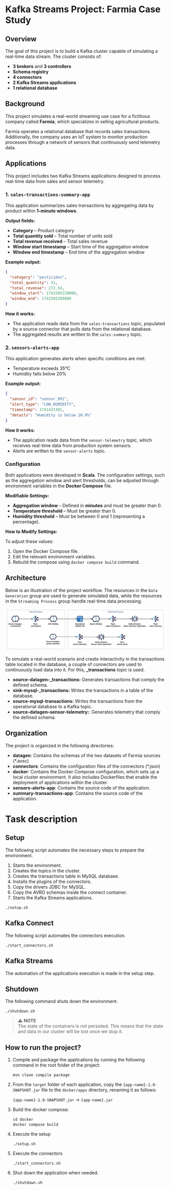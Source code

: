 # Kafka Streams Project: Farmia Case Study

## Overview
The goal of this project is to build a Kafka cluster capable of simulating a real-time data stream. The cluster consists
of:

- **3 brokers** and **3 controllers**
- **Schema registry**
- **4 connectors**
- **2 Kafka Streams applications**
- **1 relational database**

## Background
This project simulates a real-world streaming use case for a fictitious company called **Farmia**, which specializes in
selling agricultural products.

Farmia operates a relational database that records sales transactions. Additionally, the company uses an IoT system to 
monitor production processes through a network of sensors that continuously send telemetry data.

## Applications
This project includes two Kafka Streams applications designed to process real-time data from sales and sensor telemetry.

### 1. `sales-transactions-summary-app`
This application summarizes sales transactions by aggregating data by product within **1-minute windows**.

**Output fields:**
- **Category** – Product category
- **Total quantity sold** – Total number of units sold
- **Total revenue received** – Total sales revenue
- **Window start timestamp** – Start time of the aggregation window
- **Window end timestamp** – End time of the aggregation window

**Example output:**
```json
{
  "category": "pesticides",
  "total_quantity": 31,
  "total_revenue": 272.54,
  "window_start": 1741505220000,
  "window_end": 1741505280000
}
```

**How it works:**
- The application reads data from the `sales-transactions` topic, populated by a source connector that pulls data from 
the relational database.
- The aggregated results are written to the `sales-summary` topic.

### 2. `sensors-alerts-app`

This application generates alerts when specific conditions are met:
- Temperature exceeds 35°C
- Humidity falls below 20%

**Example output:**
```json
{
  "sensor_id": "sensor_991",
  "alert_type": "LOW_HUMIDITY",
  "timestamp": 1741421301,
  "details": "Humidity is below 20.0%"
}
```

**How it works:**
- The application reads data from the `sensor-telemetry` topic, which receives real-time data from production system 
sensors.
- Alerts are written to the `sensor-alerts` topic.

### Configuration

Both applications were developed in **Scala**. The configuration settings, such as the aggregation window and alert 
thresholds, can be adjusted through environment variables in the **Docker Compose** file.

**Modifiable Settings:**
- **Aggregation window** – Defined in **minutes** and must be greater than 0.
- **Temperature threshold** – Must be greater than 0.
- **Humidity threshold** – Must be between 0 and 1 (representing a percentage).

**How to Modify Settings:**

To adjust these values:
1.	Open the Docker Compose file.
2.	Edit the relevant environment variables.
3.	Rebuild the compose using `docker compose build` command.

## Architecture

Below is an illustration of the project workflow. The resources in the `Data Generation` group are used to generate 
simulated data, while the resources in the `Streaming Process` group handle real-time data processing.

![til](./assets/kafka.drawio.png)

To simulate a real-world scenario and create interactivity in the transactions table located in the database, a couple
of connectors are used to continuously load data into it. For this, **_transactions** topic is used.

- **source-datagen-_transactions:** Generates transactions that comply the defined schema.
- **sink-mysql-_transactions:** Writes the transactions in a table of the database.
- **source-mysql-transactions:** Writes the transactions from the operational database to a Kafka topic.
- **source-datagen-sensor-telemetry:**: Generates telemetry that comply the defined schema.

## Organization

The project is organized in the following directories:

- **datagen**: Contains the schemas of the two datasets of Farmia sources (*.avsc)
- **connectors**: Contains the configuration files of the connectors (*.json)
- **docker**: Contains the Docker Compose configuration, which sets up a local cluster environment. 
It also includes Dockerfiles that enable the deployment of applications within the cluster.
- **sensors-alerts-app**: Contains the source code of the application.
- **summary-transactions-app**: Contains the source code of the application.

# Task description

## Setup

The following script automates the necessary steps to prepare the environment.

1. Starts the environment.
2. Creates the topics in the cluster.
3. Creates the transactions table in MySQL database.
4. Installs the plugins of the connectors.
5. Copy the drivers JDBC for MySQL.
6. Copy the AVRO schemas inside the connect container.
7. Starts the Kafka Streams applications.

```shell
./setup.sh
```

## Kafka Connect

The following script automates the connectors execution.

```shell
./start_connectors.sh
```

## Kafka Streams

The automation of the applications execution is made in the setup step.

## Shutdown

The following command shuts down the environment.

```shell
./shutdown.sh
```

> ⚠️ **NOTE**<br/>The state of the containers is not persisted. This means that the state and data in our cluster will be lost once we stop it.

## How to run the project?

1. Compile and package the applications by running the following command in the root folder of the project:
    ```shell
    mvn clean compile package
    ```
2. From the `target` folder of each application, copy the `{app-name}-1.0-SNAPSHOT.jar` file to the `docker/apps` 
directory, renaming it as follows:
   
    `{app-name}-1.0-SNAPSHOT.jar` → `{app-name}.jar`

3. Build the docker compose:
    ```shell
   cd docker
    docker compose build
    ```

4. Execute the setup
    ```shell
    ./setup.sh
    ```
5. Execute the connectors
    ```shell
    ./start_connectors.sh
    ```
6. Shut down the application when needed.
    ```shell
    ./shutdown.sh
    ```
